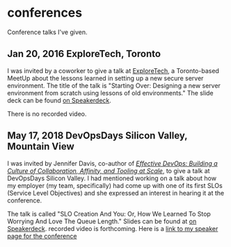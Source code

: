# conferences

Conference talks I've given.

## Jan 20, 2016 ExploreTech, Toronto

I was invited by a coworker to give a talk at [ExploreTech](https://www.meetup.com/ExploreTech-Toronto/), a Toronto-based MeetUp about the lessons learned in setting up a new secure server environment. The title of the talk is "Starting Over: Designing a new server environment from scratch using lessons of old environments." The slide deck can be found [on Speakerdeck](https://speakerdeck.com/thedoh/starting-over-designing-a-new-server-environment-from-scratch-using-lessons-of-old-environments).

There is no recorded video.

## May 17, 2018 DevOpsDays Silicon Valley, Mountain View

I was invited by Jennifer Davis, co-author of _[Effective DevOps: Building a Culture of Collaboration, Affinity, and Tooling at Scale](http://shop.oreilly.com/product/0636920039846.do)_, to give a talk at DevOpsDays Silicon Valley. I had mentioned working on a talk about how my employer (my team, specifically) had come up with one of its first SLOs (Service Level Objectives) and she expressed an interest in hearing it at the conference.

The talk is called "SLO Creation And You: Or, How We Learned To Stop Worrying And Love The Queue Length." Slides can be found at [on Speakerdeck](https://speakerdeck.com/thedoh/slos-and-you-or-how-we-learned-to-stop-worrying-and-love-the-queue-length). recorded video is forthcoming. Here is a [link to my speaker page for the conference](https://www.devopsdays.org/events/2018-silicon-valley/program/lisa-seelye/)
